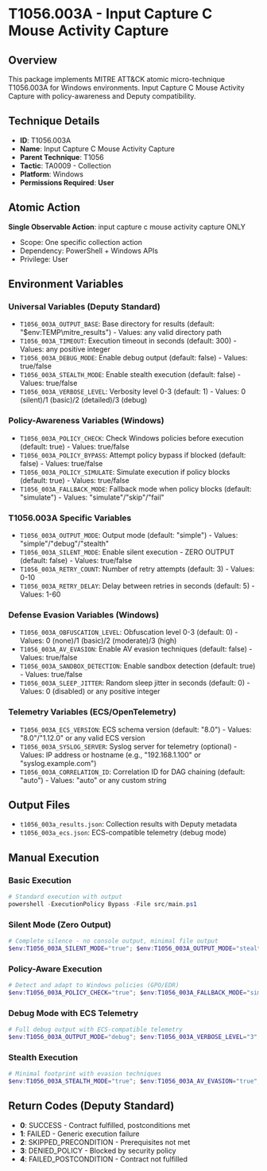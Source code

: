 # T1056.003A - Input Capture C Mouse Activity Capture

## Overview
This package implements MITRE ATT&CK atomic micro-technique T1056.003A for Windows environments. Input Capture C Mouse Activity Capture with policy-awareness and Deputy compatibility.

## Technique Details
- **ID**: T1056.003A
- **Name**: Input Capture C Mouse Activity Capture
- **Parent Technique**: T1056
- **Tactic**: TA0009 - Collection
- **Platform**: Windows
- **Permissions Required**: **User**

## Atomic Action
**Single Observable Action**: input capture c mouse activity capture ONLY
- Scope: One specific collection action
- Dependency: PowerShell + Windows APIs
- Privilege: User

## Environment Variables

### Universal Variables (Deputy Standard)
- `T1056_003A_OUTPUT_BASE`: Base directory for results (default: "$env:TEMP\mitre_results") - Values: any valid directory path
- `T1056_003A_TIMEOUT`: Execution timeout in seconds (default: 300) - Values: any positive integer
- `T1056_003A_DEBUG_MODE`: Enable debug output (default: false) - Values: true/false
- `T1056_003A_STEALTH_MODE`: Enable stealth execution (default: false) - Values: true/false
- `T1056_003A_VERBOSE_LEVEL`: Verbosity level 0-3 (default: 1) - Values: 0 (silent)/1 (basic)/2 (detailed)/3 (debug)

### Policy-Awareness Variables (Windows)
- `T1056_003A_POLICY_CHECK`: Check Windows policies before execution (default: true) - Values: true/false
- `T1056_003A_POLICY_BYPASS`: Attempt policy bypass if blocked (default: false) - Values: true/false
- `T1056_003A_POLICY_SIMULATE`: Simulate execution if policy blocks (default: true) - Values: true/false
- `T1056_003A_FALLBACK_MODE`: Fallback mode when policy blocks (default: "simulate") - Values: "simulate"/"skip"/"fail"

### T1056.003A Specific Variables
- `T1056_003A_OUTPUT_MODE`: Output mode (default: "simple") - Values: "simple"/"debug"/"stealth"
- `T1056_003A_SILENT_MODE`: Enable silent execution - ZERO OUTPUT (default: false) - Values: true/false
- `T1056_003A_RETRY_COUNT`: Number of retry attempts (default: 3) - Values: 0-10
- `T1056_003A_RETRY_DELAY`: Delay between retries in seconds (default: 5) - Values: 1-60

### Defense Evasion Variables (Windows)
- `T1056_003A_OBFUSCATION_LEVEL`: Obfuscation level 0-3 (default: 0) - Values: 0 (none)/1 (basic)/2 (moderate)/3 (high)
- `T1056_003A_AV_EVASION`: Enable AV evasion techniques (default: false) - Values: true/false
- `T1056_003A_SANDBOX_DETECTION`: Enable sandbox detection (default: true) - Values: true/false
- `T1056_003A_SLEEP_JITTER`: Random sleep jitter in seconds (default: 0) - Values: 0 (disabled) or any positive integer

### Telemetry Variables (ECS/OpenTelemetry)
- `T1056_003A_ECS_VERSION`: ECS schema version (default: "8.0") - Values: "8.0"/"1.12.0" or any valid ECS version
- `T1056_003A_SYSLOG_SERVER`: Syslog server for telemetry (optional) - Values: IP address or hostname (e.g., "192.168.1.100" or "syslog.example.com")
- `T1056_003A_CORRELATION_ID`: Correlation ID for DAG chaining (default: "auto") - Values: "auto" or any custom string

## Output Files
- `t1056_003a_results.json`: Collection results with Deputy metadata
- `t1056_003a_ecs.json`: ECS-compatible telemetry (debug mode)

## Manual Execution

### Basic Execution
```powershell
# Standard execution with output
powershell -ExecutionPolicy Bypass -File src/main.ps1
```

### Silent Mode (Zero Output)
```powershell
# Complete silence - no console output, minimal file output
$env:T1056_003A_SILENT_MODE="true"; $env:T1056_003A_OUTPUT_MODE="stealth"; powershell -ExecutionPolicy Bypass -File src/main.ps1
```

### Policy-Aware Execution
```powershell
# Detect and adapt to Windows policies (GPO/EDR)
$env:T1056_003A_POLICY_CHECK="true"; $env:T1056_003A_FALLBACK_MODE="simulate"; powershell -ExecutionPolicy Bypass -File src/main.ps1
```

### Debug Mode with ECS Telemetry
```powershell
# Full debug output with ECS-compatible telemetry
$env:T1056_003A_OUTPUT_MODE="debug"; $env:T1056_003A_VERBOSE_LEVEL="3"; $env:T1056_003A_ECS_VERSION="8.0"; powershell -ExecutionPolicy Bypass -File src/main.ps1
```

### Stealth Execution
```powershell
# Minimal footprint with evasion techniques
$env:T1056_003A_STEALTH_MODE="true"; $env:T1056_003A_AV_EVASION="true"; $env:T1056_003A_OBFUSCATION_LEVEL="2"; powershell -ExecutionPolicy Bypass -File src/main.ps1
```

## Return Codes (Deputy Standard)
- **0**: SUCCESS - Contract fulfilled, postconditions met
- **1**: FAILED - Generic execution failure
- **2**: SKIPPED_PRECONDITION - Prerequisites not met
- **3**: DENIED_POLICY - Blocked by security policy
- **4**: FAILED_POSTCONDITION - Contract not fulfilled